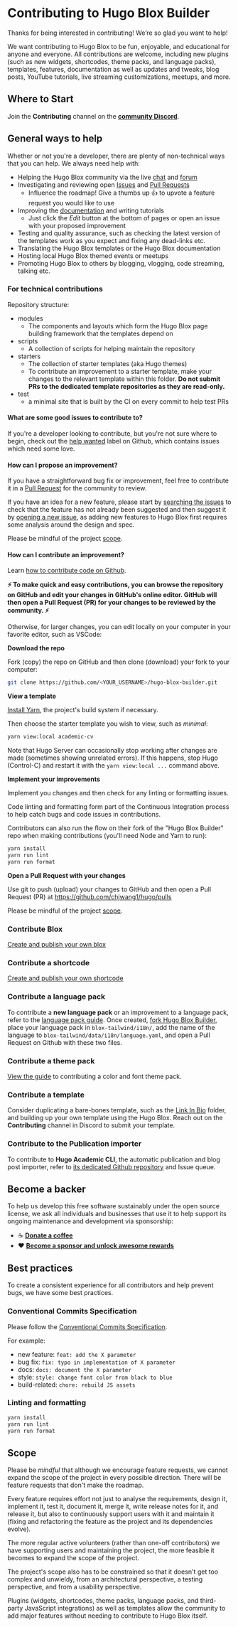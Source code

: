 # Contributing to Hugo Blox Builder

Thanks for being interested in contributing! We’re so glad you want to help!

We want contributing to Hugo Blox to be fun, enjoyable, and educational for anyone and everyone. All contributions are welcome, including new plugins (such as new widgets, shortcodes, theme packs, and language packs), templates, features, documentation as well as updates and tweaks, blog posts, YouTube tutorials, live streaming customizations, meetups, and more.

## Where to Start

Join the **Contributing** channel on the **[community Discord](https://discord.gg/z8wNYzb)**.

## General ways to help

Whether or not you're a developer, there are plenty of non-technical ways that you can help. We always need help with:

- Helping the Hugo Blox community via the live [chat](https://discord.gg/z8wNYzb) and [forum](https://github.com/chjwang1/hugo/discussions)
- Investigating and reviewing open [Issues](https://github.com/chjwang1/hugo/issues) and [Pull Requests](https://github.com/chjwang1/hugo/pulls)
  - Influence the roadmap! Give a thumbs up 👍 to upvote a feature request you would like to use
- Improving the [documentation](https://docs.hugoblox.com/) and writing tutorials
  - Just click the _Edit_ button at the bottom of pages or open an issue with your proposed improvement
- Testing and quality assurance, such as checking the latest version of the templates work as you expect and fixing any dead-links etc.
- Translating the Hugo Blox templates or the Hugo Blox documentation
- Hosting local Hugo Blox themed events or meetups
- Promoting Hugo Blox to others by blogging, vlogging, code streaming, talking etc.

### For technical contributions

Repository structure:

- modules
  - The components and layouts which form the Hugo Blox page building framework that the templates depend on
- scripts
  - A collection of scripts for helping maintain the repository
- starters
  - The collection of starter templates (aka Hugo themes)
  - To contribute an improvement to a starter template, make your changes to the relevant template within this folder. **Do not submit PRs to the dedicated template repositories as they are read-only.**
- test
  - a minimal site that is built by the CI on every commit to help test PRs

#### What are some good issues to contribute to?

If you're a developer looking to contribute, but you're not sure where to begin, check out the [help wanted](https://github.com/chjwang1/hugo/labels/help%20wanted) label on Github, which contains issues which need some love.

#### How can I propose an improvement?

If you have a straightforward bug fix or improvement, feel free to contribute it in a [Pull Request](https://github.com/chjwang1/hugo/pulls) for the community to review.

If you have an idea for a new feature, please start by [searching the issues](https://github.com/chjwang1/hugo/issues) to check that the feature has not already been suggested and then suggest it by [opening a new issue](https://github.com/chjwang1/hugo/issues/new/choose), as adding new features to Hugo Blox first requires some analysis around the design and spec.

Please be mindful of the project [scope](#scope).

#### How can I contribute an improvement?

Learn [how to contribute code on Github](https://codeburst.io/a-step-by-step-guide-to-making-your-first-github-contribution-5302260a2940).

**⚡️ To make quick and easy contributions, you can browse the repository on GitHub and edit your changes in GitHub's online editor. GitHub will then open a Pull Request (PR) for your changes to be reviewed by the community. ⚡️**

Otherwise, for larger changes, you can edit locally on your computer in your favorite editor, such as VSCode:

**Download the repo**

Fork (copy) the repo on GitHub and then clone (download) your fork to your computer:

```sh
git clone https://github.com/<YOUR_USERNAME>/hugo-blox-builder.git
```

**View a template**

[Install Yarn](https://yarnpkg.com/), the project's build system if necessary.

Then choose the starter template you wish to view, such as _minimal_:

```sh
yarn view:local academic-cv
```

Note that Hugo Server can occasionally stop working after changes are made (sometimes showing unrelated errors). If this happens, stop Hugo (Control-C) and restart it with the `yarn view:local ...` command above.

**Implement your improvements**

Implement you changes and then check for any linting or formatting issues.

Code linting and formatting form part of the Continuous Integration process to help catch bugs and code issues in contributions.

Contributors can also run the flow on their fork of the "Hugo Blox Builder" repo when making contributions (you'll need Node and Yarn to run):

```sh
yarn install
yarn run lint
yarn run format
```

**Open a Pull Request with your changes**

Use git to push (upload) your changes to GitHub and then open a Pull Request (PR) at https://github.com/chjwang1/hugo/pulls

Please be mindful of the project [scope](#scope).

### Contribute Blox

[Create and publish your own blox](https://github.com/HugoBlox/create-blox)

### Contribute a shortcode

[Create and publish your own shortcode](https://github.com/HugoBlox/create-shortcode)

### Contribute a language pack

To contribute a **new language pack** or an improvement to a language pack, refer to the [language pack guide](https://docs.hugoblox.com/reference/language/#create-or-modify-a-language-pack). Once created, [fork Hugo Blox Builder](https://github.com/HugoBlox/hugo-blox-builder), place your language pack in `blox-tailwind/i18n/`, add the name of the language to `blox-tailwind/data/i18n/language.yaml`, and open a Pull Request on Github with these two files.

### Contribute a theme pack

[View the guide](https://docs.hugoblox.com/getting-started/customize/#appearance) to contributing a color and font theme pack.

### Contribute a template

Consider duplicating a bare-bones template, such as the [Link In Bio](https://github.com/chjwang1/hugo/tree/main/starters/link-in-bio) folder, and building up your own template using the Hugo Blox. Reach out on the **Contributing** channel in Discord to submit your template.

### Contribute to the Publication importer

To contribute to **Hugo Academic CLI**, the automatic publication and blog post importer, refer to [its dedicated Github repository](https://github.com/GetRD/academic-file-converter) and Issue queue.

## Become a backer

To help us develop this free software sustainably under the open source license, we ask all individuals and businesses that use it to help support its ongoing maintenance and development via sponsorship:

- ☕️ [**Donate a coffee**](https://github.com/sponsors/gcushen?frequency=one-time)
- ❤️ [**Become a sponsor and unlock awesome rewards**](https://hugoblox.com/sponsor/)

## Best practices

To create a consistent experience for all contributors and help prevent bugs, we have some best practices.

### Conventional Commits Specification

Please follow the [Conventional Commits Specification](https://www.conventionalcommits.org/en/v1.0.0/).

For example:

- new feature: `feat: add the X parameter`
- bug fix: `fix: typo in implementation of X parameter`
- docs: `docs: document the X parameter`
- style: `style: change font color from black to blue`
- build-related: `chore: rebuild JS assets`

### Linting and formatting

```sh
yarn install
yarn run lint
yarn run format
```

## Scope

Please be _mindful_ that although we encourage feature requests, we cannot expand the scope of the project in every possible direction. There will be feature requests that don't make the roadmap.

Every feature requires effort not just to analyse the requirements, design it, implement it, test it, document it, merge it, write release notes for it, and release it, but also to continuously support users with it and maintain it (fixing and refactoring the feature as the project and its dependencies evolve).

The more regular active volunteers (rather than one-off contributors) we have supporting users and maintaining the project, the more feasible it becomes to expand the scope of the project.

The project's scope also has to be constrained so that it doesn't get too complex and unwieldy, from an architectural perspective, a testing perspective, and from a usability perspective.

Plugins (widgets, shortcodes, theme packs, language packs, and third-party JavaScript integrations) as well as templates allow the community to add major features without needing to contribute to Hugo Blox itself.
